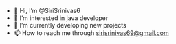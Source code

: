 - 👋 Hi, I’m @SiriSrinivas6
- 👀 I’m interested in java developer
- 🌱 I’m currently developing new projects
- 📫 How to reach me through sirisrinivas69@gmail.com

<!---
SiriSrinivas6/SiriSrinivas6 is a ✨ special ✨ repository because its `README.md` (this file) appears on your GitHub profile.
You can click the Preview link to take a look at your changes.
--->
